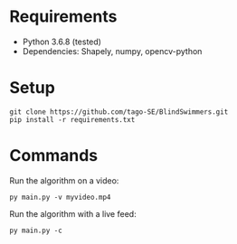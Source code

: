 # Requirements
* Python 3.6.8 (tested)
* Dependencies: Shapely, numpy, opencv-python

# Setup
    
    git clone https://github.com/tago-SE/BlindSwimmers.git
    pip install -r requirements.txt

# Commands

Run the algorithm on a video:

    py main.py -v myvideo.mp4

Run the algorithm with a live feed:

    py main.py -c 
